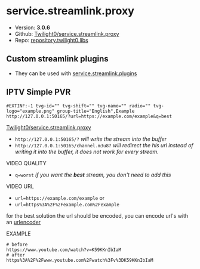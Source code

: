 # service.streamlink.proxy

- Version: **3.0.6**
- Github: [Twilight0/service.streamlink.proxy](https://github.com/Twilight0/service.streamlink.proxy)
- Repo: [repository.twilight0.libs](https://github.com/Twilight0/repo.twilight0.libs)

## Custom streamlink plugins

- They can be used with [service.streamlink.plugins](https://github.com/Twilight0/service.streamlink.plugins)

## IPTV Simple PVR
```
#EXTINF:-1 tvg-id="" tvg-shift="" tvg-name="" radio="" tvg-logo="example.png" group-title="English",Example
http://127.0.0.1:50165/?url=https://example.com/example&q=best
```
[Twilight0/service.streamlink.proxy](https://github.com/Twilight0/service.streamlink.proxy)
- `http://127.0.0.1:50165/?`
*will write the stream into the buffer*
- `http://127.0.0.1:50165/channel.m3u8?`
*will redirect the hls url instead of writing it into the buffer,
it does not work for every stream.*

VIDEO QUALITY
- `q=worst`
*if you want the **best** stream, you don't need to add this*

VIDEO URL
- `url=https://example.com/example`
or
- `url=https%3A%2F%2Fexample.com%2Fexample`

for the best solution the url should be encoded,
you can encode url's with an [urlencoder](https://www.urlencoder.org)

EXAMPLE
```
# before
https://www.youtube.com/watch?v=K59KKnIbIaM
# after
https%3A%2F%2Fwww.youtube.com%2Fwatch%3Fv%3DK59KKnIbIaM
```
